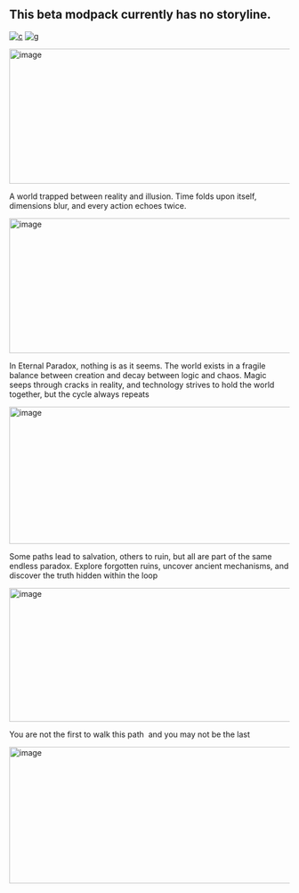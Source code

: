 ## This beta modpack currently has no storyline.
[![c](https://wsrv.nl/?url=https%3A%2F%2Fcdn.jsdelivr.net%2Fnpm%2F%40intergrav%2Fdevins-badges%403%2Fassets%2Fcozy%2Favailable%2Fcurseforge_vector.svg&n=-1)](https://curseforge.com/minecraft/modpacks/eternal-paradox)
[![g](https://wsrv.nl/?url=https%3A%2F%2Fcdn.jsdelivr.net%2Fnpm%2F%40intergrav%2Fdevins-badges%403%2Fassets%2Fcozy%2Favailable%2Fgithub_vector.svg&n=-1)](https://github.com/Dseelis/eternal-paradox)

<img width="804" height="242" alt="image" src="https://github.com/user-attachments/assets/ca872339-58ba-437d-b67a-f3ad258afb07" />

A world trapped between reality and illusion.
Time folds upon itself, dimensions blur, and every action echoes twice.

<img width="805" height="242" alt="image" src="https://github.com/user-attachments/assets/6a141b62-9770-4493-adcf-2efaec91641c" />

In Eternal Paradox, nothing is as it seems. The world exists in a fragile balance between creation and decay between logic and chaos. Magic seeps through cracks in reality, and technology strives to hold the world together, but the cycle always repeats

<img width="804" height="246" alt="image" src="https://github.com/user-attachments/assets/6352e877-4b6c-4091-9913-64e382eb669b" />

Some paths lead to salvation, others to ruin, but all are part of the same endless paradox. Explore forgotten ruins, uncover ancient mechanisms, and discover the truth hidden within the loop

<img width="808" height="240" alt="image" src="https://github.com/user-attachments/assets/5468cf3e-3418-42db-912d-e9d1b8360872" />

You are not the first to walk this path  and you may not be the last

<img width="815" height="245" alt="image" src="https://github.com/user-attachments/assets/7aec909a-c29a-40a9-8b67-8f7f84cbb19c" />


